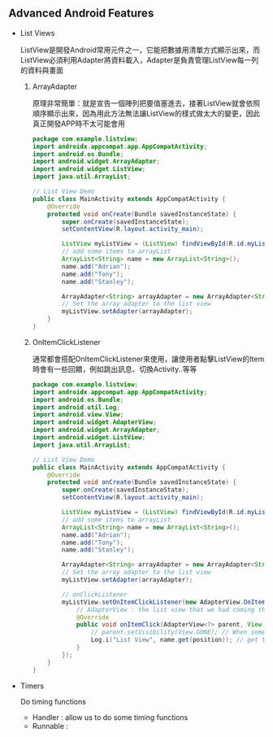 ## Advanced Android Features

- List Views

  ListView是開發Android常用元件之一，它能把數據用清單方式顯示出來，而ListView必須利用Adapter將資料載入，Adapter是負責管理ListView每一列的資料與畫面

  1. ArrayAdapter

     原理非常簡單：就是宣告一個陣列把要值塞進去，接著ListView就會依照順序顯示出來，因為用此方法無法讓ListView的樣式做太大的變更，因此真正開發APP時不太可能會用

     ```java
     package com.example.listview;
     import androidx.appcompat.app.AppCompatActivity;
     import android.os.Bundle;
     import android.widget.ArrayAdapter;
     import android.widget.ListView;
     import java.util.ArrayList;
     
     // List View Demo
     public class MainActivity extends AppCompatActivity {
         @Override
         protected void onCreate(Bundle savedInstanceState) {
             super.onCreate(savedInstanceState);
             setContentView(R.layout.activity_main);
     
             ListView myListView = (ListView) findViewById(R.id.myListView);
             // add some items to arrayList
             ArrayList<String> name = new ArrayList<String>();
             name.add("Adrian");
             name.add("Tony");
             name.add("Stanley");
     
             ArrayAdapter<String> arrayAdapter = new ArrayAdapter<String>(this, android.R.layout.simple_list_item_1, name);
             // Set the array adapter to the list view
             myListView.setAdapter(arrayAdapter);
         }
     }
     ```

  2. OnItemClickListener

     通常都會搭配OnItemClickListener來使用，讓使用者點擊ListView的Item時會有一些回饋，例如跳出訊息、切換Activity..等等

     ```java
     package com.example.listview;
     import androidx.appcompat.app.AppCompatActivity;
     import android.os.Bundle;
     import android.util.Log;
     import android.view.View;
     import android.widget.AdapterView;
     import android.widget.ArrayAdapter;
     import android.widget.ListView;
     import java.util.ArrayList;
     
     // List View Demo
     public class MainActivity extends AppCompatActivity {
         @Override
         protected void onCreate(Bundle savedInstanceState) {
             super.onCreate(savedInstanceState);
             setContentView(R.layout.activity_main);
     
             ListView myListView = (ListView) findViewById(R.id.myListView);
             // add some items to arrayList
             ArrayList<String> name = new ArrayList<String>();
             name.add("Adrian");
             name.add("Tony");
             name.add("Stanley");
     
             ArrayAdapter<String> arrayAdapter = new ArrayAdapter<String>(this, android.R.layout.simple_list_item_1, name);
             // Set the array adapter to the list view
             myListView.setAdapter(arrayAdapter);
     
             // onClickListener
             myListView.setOnItemClickListener(new AdapterView.OnItemClickListener() {
                 // AdapterView : the list view that we had coming through
                 @Override
                 public void onItemClick(AdapterView<?> parent, View view, int position, long id) {
                     // parent.setVisibility(View.GONE); // When someone click on the list view, it will disappear
                     Log.i("List View", name.get(position)); // get the name clicked by users and show it in the LogCat
                 }
             });
         }
     }
     ```


- Timers

  Do timing functions

  - Handler : allow us to do some timing functions
  - Runnable : 